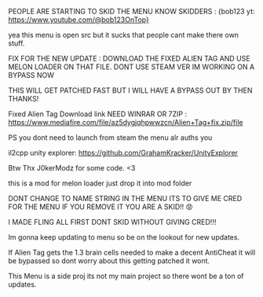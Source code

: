 
PEOPLE ARE STARTING TO SKID THE MENU KNOW SKIDDERS : {bob123 yt: https://www.youtube.com/@bob123OnTop}

yea this menu is open src but it sucks that people cant make there own stuff.

FIX FOR THE NEW UPDATE : DOWNLOAD THE FIXED ALIEN TAG AND USE MELON LOADER ON THAT FILE. DONT USE STEAM VER IM WORKING ON A BYPASS NOW

THIS WILL GET PATCHED FAST BUT I WILL HAVE A BYPASS OUT BY THEN THANKS!

Fixed Alien Tag Download link NEED WINRAR OR 7ZIP : https://www.mediafire.com/file/az5dygjqhpwwzcn/Alien+Tag+fix.zip/file

PS you dont need to launch from steam the menu alr auths you

il2cpp unity explorer: https://github.com/GrahamKracker/UnityExplorer


Btw Thx J0kerModz for some code. <3

this is a mod for melon loader just drop it into mod folder

DONT CHANGE TO NAME STRING IN THE MENU ITS TO GIVE ME CRED FOR THE MENU IF YOU REMOVE IT YOU ARE A SKID!! 😡

I MADE FLING ALL FIRST DONT SKID WITHOUT GIVING CRED!!!


Im gonna keep updating to menu so be on the lookout for new updates.

If Alien Tag gets the 1.3 brain cells needed to make a decent AntiCheat it will be bypassed so dont worry about this getting patched it wont.

This Menu is a side proj its not my main project so there wont be a ton of updates.
